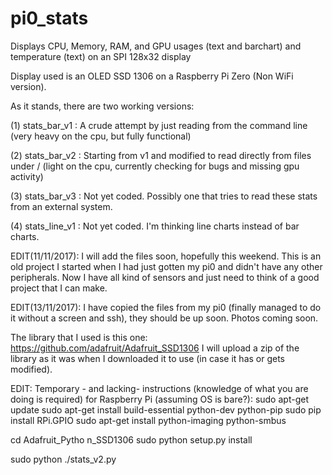 # pi0_stats
Displays CPU, Memory, RAM, and GPU usages (text and barchart) and temperature (text) on an SPI 128x32 display

Display used is an OLED SSD 1306 on a Raspberry Pi Zero (Non WiFi version).

As it stands, there are two working versions:

(1) stats_bar_v1 : A crude attempt by just reading from the command line (very heavy on the cpu, but fully functional)

(2) stats_bar_v2 : Starting from v1 and modified to read directly from files under / (light on the cpu, currently checking for bugs and missing gpu activity)

(3) stats_bar_v3 : Not yet coded. Possibly one that tries to read these stats from an external system.

(4) stats_line_v1 : Not yet coded. I'm thinking line charts instead of bar charts.

EDIT(11/11/2017): I will add the files soon, hopefully this weekend. This is an old project I started when I had just gotten my pi0 and didn't have any other peripherals. Now I have all kind of sensors and just need to think of a good project that I can make.

EDIT(13/11/2017): I have copied the files from my pi0 (finally managed to do it without a screen and ssh), they should be up soon. Photos coming soon.

The library that I used is this one:
https://github.com/adafruit/Adafruit_SSD1306
I will upload a zip of the library as it was when I downloaded it to use (in case it has or gets modified).

EDIT:
Temporary - and lacking- instructions (knowledge of what you are doing is required) for Raspberry Pi (assuming OS is bare?):
sudo apt-get update
sudo apt-get install build-essential python-dev python-pip
sudo pip install RPi.GPIO
sudo apt-get install python-imaging python-smbus

cd Adafruit_Pytho n_SSD1306
sudo python setup.py install

sudo python ./stats_v2.py

